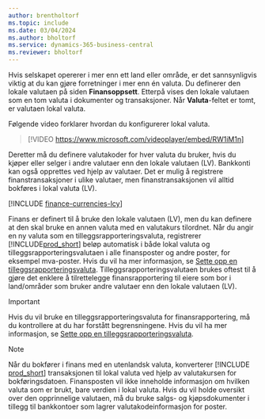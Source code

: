 ```yaml
---
author: brentholtorf
ms.topic: include
ms.date: 03/04/2024
ms.author: bholtorf
ms.service: dynamics-365-business-central
ms.reviewer: bholtorf
---
```

Hvis selskapet opererer i mer enn ett land eller område, er det sannsynligvis viktig at du kan gjøre forretninger i mer enn én valuta. Du definerer den lokale valutaen på siden **Finansoppsett**. Etterpå vises den lokale valutaen som en tom valuta i dokumenter og transaksjoner. Når **Valuta**-feltet er tomt, er valutaen lokal valuta.

Følgende video forklarer hvordan du konfigurerer lokal valuta.

> [!VIDEO https://www.microsoft.com/videoplayer/embed/RW1iM1n]

Deretter må du definere valutakoder for hver valuta du bruker, hvis du kjøper eller selger i andre valutaer enn den lokale valutaen (LV). Bankkonti kan også opprettes ved hjelp av valutaer. Det er mulig å registrere finanstransaksjoner i ulike valutaer, men finanstransaksjonen vil alltid bokføres i lokal valuta (LV).

[!INCLUDE [finance-currencies-lcy](finance-currencies-lcy-note.md)]

Finans er definert til å bruke den lokale valutaen (LV), men du kan definere at den skal bruke en annen valuta med en valutakurs tilordnet. Når du angir en ny valuta som en tilleggsrapporteringsvaluta, registrerer [!INCLUDE[prod_short](prod_short.md)] beløp automatisk i både lokal valuta og tilleggsrapporteringsvalutaen i alle finansposter og andre poster, for eksempel mva-poster. Hvis du vil ha mer informasjon, se [Sette opp en tilleggsrapporteringsvaluta](../finance-how-setup-additional-currencies.md). Tilleggsrapporteringsvalutaen brukes oftest til å gjøre det enklere å tilrettelegge finansrapportering til eiere som bor i land/områder som bruker andre valutaer enn den lokale valutaen (LV).  

> [!IMPORTANT]
> Hvis du vil bruke en tilleggsrapporteringsvaluta for finansrapportering, må du kontrollere at du har forstått begrensningene. Hvis du vil ha mer informasjon, se [Sette opp en tilleggsrapporteringsvaluta](../finance-how-setup-additional-currencies.md).

> [!NOTE]  
> Når du bokfører i finans med en utenlandsk valuta, konverterer [!INCLUDE [prod_short](prod_short.md)] transaksjonen til lokal valuta ved hjelp av valutakursen for bokføringsdatoen. Finansposten vil ikke inneholde informasjon om hvilken valuta som er brukt, bare verdien i lokal valuta. Hvis du vil holde oversikt over den opprinnelige valutaen, må du bruke salgs- og kjøpsdokumenter i tillegg til bankkontoer som lagrer valutakodeinformasjon for poster.

